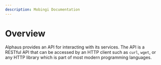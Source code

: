 ```yaml
---
description: Mobingi Documentation
---
```


# Overview

Alphaus provides an API for interacting with its services. The API is a RESTful API that can be accessed by an HTTP client such as `curl`, `wget`, or any HTTP library which is part of most modern programming languages.
